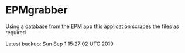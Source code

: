 # EPMgrabber
Using a database from the EPM app this application scrapes the files as required


Latest backup: Sun Sep 1 15:27:02 UTC 2019
